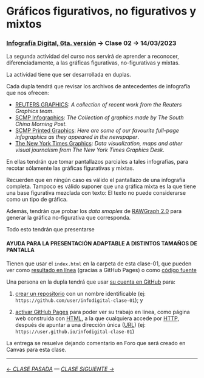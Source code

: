 # Gráficos figurativos, no figurativos y mixtos

### [Infografía Digital, 6ta. versión](https://github.com/profesorfaco/dno075-2023-1#readme) → Clase 02 → 14/03/2023

La segunda actividad del curso nos servirá de aprender a reconocer, diferenciadamente, a las gráficas figurativas, no-figurativas y mixtas.

La actividad tiene que ser desarrollada en duplas.

Cada dupla tendrá que revisar los archivos de antecedentes de infografía que nos ofrecen:

- [REUTERS GRAPHICS](https://graphics.reuters.com/): *A collection of recent work from the Reuters Graphics team*.
- [SCMP Infographics](https://www.scmp.com/infographic/): *The Collection of graphics made by The South China Morning Post*.
- [SCMP Printed Graphics](https://multimedia.scmp.com/culture/article/SCMP-printed-graphics-memory/): *Here are some of our favourite full-page infographics as they appeared in the newspaper*.
- [The New York Times Graphics](https://www.nytimes.com/spotlight/graphics): *Data visualization, maps and other visual journalism from The New York Times Graphics Desk*.

En ellas tendrán que tomar pantallazos parciales a tales infografías, para recotar sólamente las gráficas figurativas y mixtas.

Recuerden que en ningún caso es válido el pantallazo de una infografía completa. Tampoco es válido suponer que una gráfica mixta es la que tiene una base figurativa mezclada con texto: El texto no puede considerarse como un tipo de gráfica.

Además, tendrán que probar los *data smaples* de [RAWGraph 2.0](https://app.rawgraphs.io/) para generar la gráfica no-figurativa que corresponda.

Todo esto tendrán que presentarse 

#### AYUDA PARA LA PRESENTACIÓN ADAPTABLE A DISTINTOS TAMAÑOS DE PANTALLA

Tienen que usar el `index.html` en la carpeta de esta clase-01, que pueden ver como [resultado en línea](https://profesorfaco.github.io/dno075-2023-1/clase-02/) (gracias a GitHub Pages) o como [código fuente](https://github.com/profesorfaco/dno075-2023-1/blob/main/clase-02/index.html)

Una persona en la dupla tendrá que usar [su cuenta en GitHub](https://github.com/) para:

1. [crear un repositorio](https://docs.github.com/es/get-started/quickstart/create-a-repo) con un nombre identificable (ej: `https://github.com/user/infodigital-clase-01`); y

2. [activar GitHub Pages](https://docs.github.com/es/pages/getting-started-with-github-pages/configuring-a-publishing-source-for-your-github-pages-site) para poder ver su trabajo en línea, como página web construida con [HTML](https://developer.mozilla.org/es/docs/Learn/HTML/Introduction_to_HTML/Getting_started), a la que cualquiera accede por [HTTP](https://es.wikipedia.org/wiki/Protocolo_de_transferencia_de_hipertexto), después de apuntar a una dirección única ([URL](https://es.wikipedia.org/wiki/Localizador_de_recursos_uniforme)) (ej: `https://user.github.io/infodigital-clase-01`)

La entrega se resuelve dejando comentario en Foro que será creado en Canvas para esta clase.

- - - - - - - 

###### [← CLASE PASADA](https://github.com/profesorfaco/dno075-2023-1/tree/main/clase-01) — [CLASE SIGUIENTE →](https://github.com/profesorfaco/dno075-2023-1/tree/main/clase-03)
